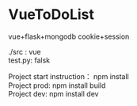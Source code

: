 # VueToDoList
vue+flask+mongodb 
cookie+session

./src  : vue  
test.py: falsk  
  

Project start instruction： npm install  
Project prod: npm install build  
Project dev: npm install dev
